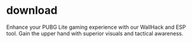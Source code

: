 # download
Enhance your PUBG Lite gaming experience with our WallHack and ESP tool. Gain the upper hand with superior visuals and tactical awareness.
